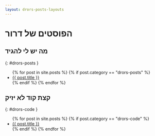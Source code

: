 ```yaml
---
layout: drors-posts-layouts
---
```


# הפוסטים של דרור
## מה יש לי להגיד
{: #drors-posts }

<ul>
  {% for post in site.posts %}
   {% if post.category == "drors-posts" %}
    <li>
      <a href="{{site.baseurl | append:  post.url }}">{{ post.title }}</a>
    </li>
   {% endif %}
  {% endfor %}
</ul>

## קצת קוד לא יזיק
{: #drors-code }

<ul>
  {% for post in site.posts %}
   {% if post.category == "drors-code" %}
    <li>
      <a href="{{site.baseurl | append:  post.url }}">{{ post.title }}</a>
    </li>
   {% endif %}
  {% endfor %}
</ul>


